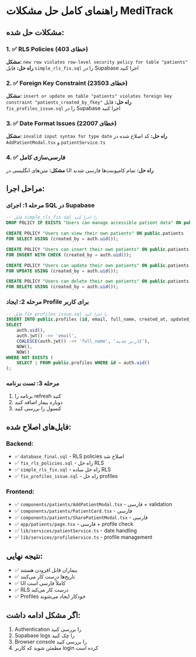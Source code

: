 # راهنمای کامل حل مشکلات MediTrack

## مشکلات حل شده:

### 1. ✅ RLS Policies (خطای 403)
**مشکل:** `new row violates row-level security policy for table "patients"`
**راه حل:** فایل `simple_rls_fix.sql` را در Supabase اجرا کنید

### 2. ✅ Foreign Key Constraint (خطای 23503)
**مشکل:** `insert or update on table "patients" violates foreign key constraint "patients_created_by_fkey"`
**راه حل:** فایل `fix_profiles_issue.sql` را در Supabase اجرا کنید

### 3. ✅ Date Format Issues (خطای 22007)
**مشکل:** `invalid input syntax for type date`
**راه حل:** کد اصلاح شده در `AddPatientModal.tsx` و `patientService.ts`

### 4. ✅ فارسی‌سازی کامل
**مشکل:** متن‌های انگلیسی در UI
**راه حل:** تمام کامپوننت‌ها فارسی شدند

## مراحل اجرا:

### مرحله 1: اجرای SQL در Supabase
```sql
-- فایل simple_rls_fix.sql را اجرا کنید
DROP POLICY IF EXISTS "Users can manage accessible patient data" ON public.patients;

CREATE POLICY "Users can view their own patients" ON public.patients 
FOR SELECT USING (created_by = auth.uid());

CREATE POLICY "Users can insert their own patients" ON public.patients 
FOR INSERT WITH CHECK (created_by = auth.uid());

CREATE POLICY "Users can update their own patients" ON public.patients 
FOR UPDATE USING (created_by = auth.uid());

CREATE POLICY "Users can delete their own patients" ON public.patients 
FOR DELETE USING (created_by = auth.uid());
```

### مرحله 2: ایجاد Profile برای کاربر
```sql
-- فایل fix_profiles_issue.sql را اجرا کنید
INSERT INTO public.profiles (id, email, full_name, created_at, updated_at)
SELECT 
    auth.uid(),
    auth.jwt() ->> 'email',
    COALESCE(auth.jwt() ->> 'full_name', 'کاربر جدید'),
    NOW(),
    NOW()
WHERE NOT EXISTS (
    SELECT 1 FROM public.profiles WHERE id = auth.uid()
);
```

### مرحله 3: تست برنامه
1. برنامه را refresh کنید
2. دوباره بیمار اضافه کنید
3. کنسول را بررسی کنید

## فایل‌های اصلاح شده:

### Backend:
- ✅ `database_final.sql` - RLS policies اصلاح شد
- ✅ `fix_rls_policies.sql` - راه حل RLS
- ✅ `simple_rls_fix.sql` - راه حل ساده RLS
- ✅ `fix_profiles_issue.sql` - راه حل profiles

### Frontend:
- ✅ `components/patients/AddPatientModal.tsx` - فارسی + validation
- ✅ `components/patients/PatientCard.tsx` - فارسی
- ✅ `components/patients/SharePatientModal.tsx` - فارسی
- ✅ `app/patients/page.tsx` - فارسی + profile check
- ✅ `lib/services/patientService.ts` - date handling
- ✅ `lib/services/profileService.ts` - profile management

## نتیجه نهایی:
- ✅ بیماران قابل افزودن هستند
- ✅ تاریخ‌ها درست کار می‌کنند
- ✅ UI کاملاً فارسی است
- ✅ RLS درست کار می‌کند
- ✅ Profiles خودکار ایجاد می‌شوند

## اگر مشکل ادامه داشت:
1. Authentication را بررسی کنید
2. Supabase logs را چک کنید
3. Browser console را بررسی کنید
4. مطمئن شوید که کاربر login کرده است 